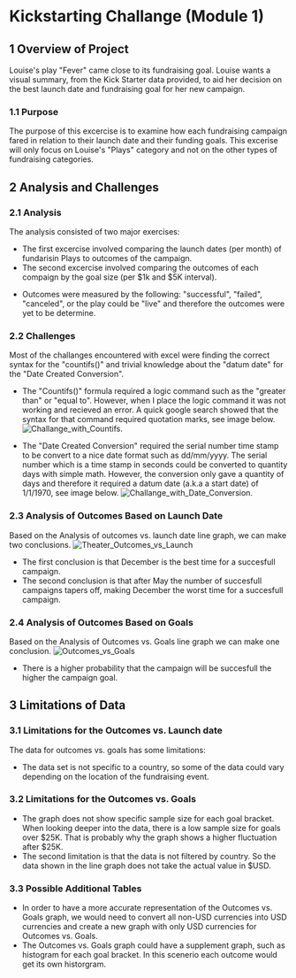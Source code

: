 # Kickstarting Challange (Module 1)

## 1 Overview of Project
Louise's play "Fever" came close to its fundraising goal. Louise wants a visual summary, from the Kick Starter data provided, to aid her decision on the best launch date and fundraising goal for her new campaign.    

### 1.1 Purpose
The purpose of this excercise is to examine how each fundraising campaign fared in relation to their launch date and their funding goals. This excerise will only focus on Louise's "Plays" category and not on the other types of fundraising categories. 

## 2 Analysis and Challenges
### 2.1 Analysis
The analysis consisted of two major exercises:  
- The first excercise involved comparing the launch dates (per month) of fundarisin Plays to outcomes of the campaign. 
- The second excercise involved comparing the outcomes of each compaign by the goal size (per $1k and $5K interval).  
* Outcomes were measured by the following: "successful", "failed", "canceled", or the play could be "live" and therefore the outcomes were yet to be determine.  

### 2.2 Challenges
 Most of the challanges encountered with excel were finding the correct syntax for the "countifs()" and trivial knowledge about the "datum date" for the "Date Created Conversion".   
 
 - The "Countifs()" formula required a logic command such as the "greater than" or "equal to". However, when I place the logic command it was not working and recieved an error.  A quick google search showed that the syntax for that command required quotation marks, see image below.
 ![Challange_with_Countifs](C:\Users\rdsm1\Documents\GitHub\kickstarteranalysis2021\Resources\Challange_with_Countifs.png). 
 
 - The  "Date Created Conversion" required the serial number time stamp to be convert to a nice date format such as dd/mm/yyyy.  The serial number which is a time stamp in seconds could be converted to quantity days with simple math.  However, the conversion only gave a quantity of days and therefore it required a datum date (a.k.a a start date) of 1/1/1970, see image below. 
![Challange_with_Date_Conversion](C:\Users\rdsm1\Documents\GitHub\kickstarteranalysis2021\Resources\Challange_with_Date_Conversion.png). 

### 2.3 Analysis of Outcomes Based on Launch Date
 Based on the Analysis of outcomes vs. launch date line graph, we can make two conclusions. 
 ![Theater_Outcomes_vs_Launch](C:\Users\rdsm1\Documents\GitHub\kickstarteranalysis2021\Resources\Theater_Outcomes_vs_Launch.png)
 - The first conclusion is that December is the best time for a succesfull campaign.  
 - The second conclusion is that after May the number of succesfull campaigns tapers off, making December the worst time for a succesfull campaign.  

### 2.4 Analysis of Outcomes Based on Goals
Based on the Analysis of Outcomes vs. Goals line graph we can make one conclusion.
![Outcomes_vs_Goals](C:\Users\rdsm1\Documents\GitHub\kickstarteranalysis2021\Resources\Outcomes_vs_Goals.png)
- There is a higher probability that the campaign will be succesfull the higher the campaign goal.

## 3 Limitations of Data
### 3.1 Limitations for the Outcomes vs. Launch date
The data for outcomes vs. goals has some limitations: 
- The data set is not specific to a country, so some of the data could vary depending on the location of the fundraising event.
### 3.2 Limitations for the Outcomes vs. Goals
- The graph does not show specific sample size for each goal bracket.  When looking deeper into the data, there is a low sample size for goals over $25K. That is probably why the graph shows a higher fluctuation after $25K.
- The second limitation is that the data is not filtered by country.  So the data shown in the line graph does not take the actual value in $USD.  
### 3.3 Possible Additional Tables
- In order to have a more accurate representation of the Outcomes vs. Goals graph, we would need to convert all non-USD currencies into USD currencies and create a new graph with only USD currencies for Outcomes vs. Goals. 
- The Outcomes vs. Goals graph could have a supplement graph, such as histogram for each goal bracket.  In this scenerio each outcome would get its own historgram. 


